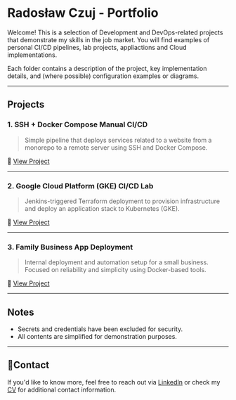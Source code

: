 # Radosław Czuj - Portfolio

Welcome! This is a selection of Development and DevOps-related projects that demonstrate my skills in the job market. You will find examples of personal CI/CD pipelines, lab projects, appliactions and Cloud implementations.

Each folder contains a description of the project, key implementation details, and (where possible) configuration examples or diagrams.

---

## Projects

### 1. SSH + Docker Compose Manual CI/CD
> Simple pipeline that deploys services related to a website from a monorepo to a remote server using SSH and Docker Compose.

📁 [View Project](./ssh-manual-ci-cd)

---

### 2. Google Cloud Platform (GKE) CI/CD Lab
> Jenkins-triggered Terraform deployment to provision infrastructure and deploy an application stack to Kubernetes (GKE).

📁 [View Project](./gcloud-gke-pipeline)

---

### 3. Family Business App Deployment
> Internal deployment and automation setup for a small business. Focused on reliability and simplicity using Docker-based tools.

📁 [View Project](./family-business-deploy)

---

## Notes
- Secrets and credentials have been excluded for security.
- All contents are simplified for demonstration purposes.

---

## 📧Contact
If you'd like to know more, feel free to reach out via [LinkedIn](https://www.linkedin.com/in/twojanazwa) or check my [CV](link-do-cv.pdf) for additional contact information.
